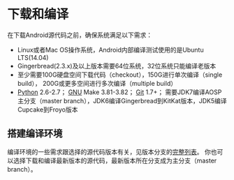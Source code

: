 
# 下载和编译

在下载Android源代码之前，确保系统满足以下需求：
- Linux或者Mac OS操作系统，Android内部编译测试使用的是Ubuntu LTS(14.04)
- Gingerbread(2.3.x)及以上版本需要64位系统，32位系统只能编译老版本
- 至少需要100G硬盘空间下载代码（checkout），150G进行单次编译（single build），
  200G或更多空间进行多次编译（multiple build）
- [Python](python.org) 2.6-2.7； [GNU](gnu.org) Make 3.81-3.82； [Git](git-scm.com) 1.7+；
  需要JDK7编译AOSP主分支（master branch），JDK6编译Gingerbread到KitKat版本，JDK5编译Cupcake到Froyo版本

## 搭建编译环境

编译环境的一些需求跟选择的源代码版本有关，见版本分支的[完整列表](http://source.android.com/source/build-numbers.html)。
你也可以选择下载和编译最新版本的源代码，最新版本所在分支成为主分支（master branch）。

